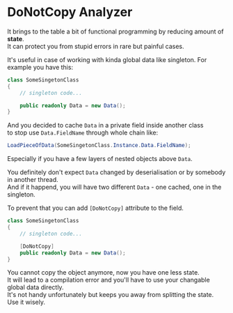 # DoNotCopy Analyzer

It brings to the table a bit of functional programming by reducing amount of **state**.  
It can protect you from stupid errors in rare but painful cases.

It's useful in case of working with kinda global data like singleton. For example you have this:

```csharp
class SomeSingetonClass
{
    // singleton code...

    public readonly Data = new Data();
}
```

And you decided to cache `Data` in a private field inside another class  
to stop use `Data.FieldName` through whole chain like:

```csharp
LoadPieceOfData(SomeSingetonClass.Instance.Data.FieldName);
```
Especially if you have a few layers of nested objects above `Data`.

You definitely don't expect `Data` changed by deserialisation or by somebody in another thread.  
And if it happend, you will have two different `Data` - one cached, one in the singleton.  

To prevent that you can add `[DoNotCopy]` attribute to the field. 

```csharp
class SomeSingetonClass
{
    // singleton code...

    [DoNotCopy]
    public readonly Data = new Data();
}
```
You cannot copy the object anymore, now you have one less state.  
It will lead to a compilation error and you'll have to use your changable global data directly.  
It's not handy unfortunately but keeps you away from splitting the state. Use it wisely.

